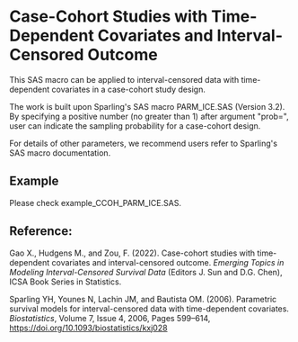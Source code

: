 # Case-Cohort Studies with Time-Dependent Covariates and Interval-Censored Outcome

This SAS macro can be applied to interval-censored data with time-dependent covariates in a case-cohort study design. 

The work is built upon Sparling's SAS macro PARM_ICE.SAS (Version 3.2). By specifying a positive number (no greater than 1) after argument "prob=", user can indicate the sampling probability for a case-cohort design.  

For details of other parameters, we recommend users refer to Sparling's SAS macro documentation. 

## Example

Please check example_CCOH_PARM_ICE.SAS. 

## Reference: 

Gao X., Hudgens M., and Zou, F. (2022). Case-cohort studies with time-dependent covariates and interval-censored outcome.
*Emerging Topics in Modeling Interval-Censored Survival Data* (Editors J. Sun and D.G. Chen), ICSA Book Series in Statistics.

Sparling YH, Younes N, Lachin JM, and Bautista OM. (2006). Parametric survival models for interval-censored data with time-dependent covariates. *Biostatistics*, Volume 7, Issue 4, 2006, Pages 599–614, https://doi.org/10.1093/biostatistics/kxj028
 
